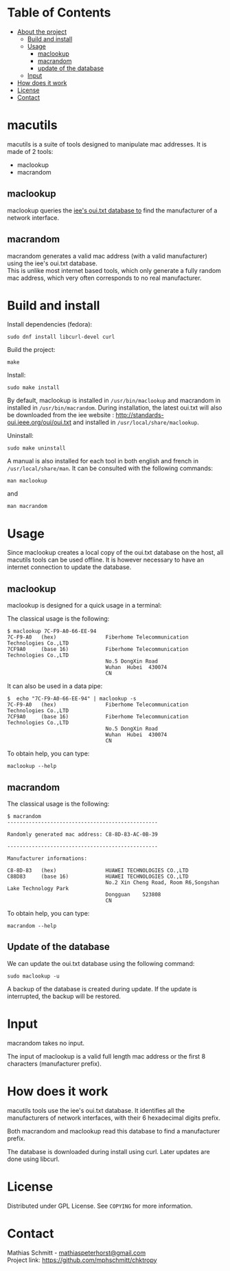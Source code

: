 # Table of Contents

- [About the project](#macutils)
	- [Build and install](#build-and-install)
	- [Usage](#usage)
        - [maclookup](#maclookup)
        - [macrandom](#macrandom)
        - [update of the database](#update-of-the-database)
	- [Input](#input)
- [How does it work](#how-does-it-work)
- [License](#license)
- [Contact](#contact)

# macutils

macutils is a suite of tools designed to manipulate mac addresses.
It is made of 2 tools:
- maclookup
- macrandom

## maclookup

maclookup queries the [iee's oui.txt database to](http://standards-oui.ieee.org/oui/oui.txt) find the manufacturer of a network interface.

## macrandom

macrandom generates a valid mac address (with a valid manufacturer) using the iee's oui.txt database.    
This is unlike most internet based tools, which only generate a fully random mac address, which very often corresponds to no real manufacturer.

# Build and install

Install dependencies (fedora):
```
sudo dnf install libcurl-devel curl
```

Build the project:
```
make
```

Install:
```
sudo make install
```

By default, maclookup is installed in `/usr/bin/maclookup`  and macrandom in installed in `/usr/bin/macrandom`.
During installation, the latest oui.txt will also be downloaded from the iee website : http://standards-oui.ieee.org/oui/oui.txt and installed in `/usr/local/share/maclookup`.

Uninstall:
```
sudo make uninstall
```

A manual is also installed for each tool in both english and french in `/usr/local/share/man`. It can be consulted with the following commands:
```
man maclookup
```
and
```
man macrandom
```

# Usage

Since maclookup creates a local copy of the oui.txt database on the host, all macutils tools can be used offline.
It is however necessary to have an internet connection to update the database.

## maclookup

maclookup is designed for a quick usage in a terminal:

The classical usage is the following:
```
$ maclookup 7C-F9-A0-66-EE-94
7C-F9-A0   (hex)                Fiberhome Telecommunication Technologies Co.,LTD
7CF9A0     (base 16)            Fiberhome Telecommunication Technologies Co.,LTD
                                No.5 DongXin Road
                                Wuhan  Hubei  430074
                                CN

```

It can also be used in a data pipe:
```
$  echo "7C-F9-A0-66-EE-94" | maclookup -s
7C-F9-A0   (hex)                Fiberhome Telecommunication Technologies Co.,LTD
7CF9A0     (base 16)            Fiberhome Telecommunication Technologies Co.,LTD
                                No.5 DongXin Road
                                Wuhan  Hubei  430074
                                CN

```
To obtain help, you can type:
```
maclookup --help
```

## macrandom

The classical usage is the following:
```
$ macrandom 
-------------------------------------------------

Randomly generated mac address: C8-8D-83-AC-0B-39

-------------------------------------------------

Manufacturer informations:

C8-8D-83   (hex)                HUAWEI TECHNOLOGIES CO.,LTD
C88D83     (base 16)            HUAWEI TECHNOLOGIES CO.,LTD
                                No.2 Xin Cheng Road, Room R6,Songshan Lake Technology Park
                                Dongguan    523808
                                CN

```
To obtain help, you can type:
```
macrandom --help
```

## Update of the database

We can update the oui.txt database using the following command:
```
sudo maclookup -u
```

A backup of the database is created during update. If the update is interrupted, the backup will be restored.

# Input

macrandom takes no input.

The input of maclookup is a valid full length mac address or the first 8 characters (manufacturer prefix).

# How does it work

macutils tools use the iee's oui.txt database.
It identifies all the manufacturers of network interfaces, with their 6 hexadecimal digits prefix.

Both macrandom and maclookup read this database to find a manufacturer prefix.

The database is downloaded during install using curl.
Later updates are done using libcurl.

# License

Distributed under GPL License. See `COPYING` for more information.

# Contact

Mathias Schmitt - mathiaspeterhorst@gmail.com     
Project link: https://github.com/mphschmitt/chktropy
